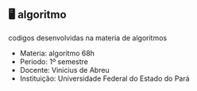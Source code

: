 ##  🖥️ algoritmo
 codigos desenvolvidas na materia de algoritmos

* Materia: algoritmo 68h
* Periodo: 1º semestre
* Docente: Vinicius de Abreu
* Instituição: Universidade Federal do Estado do Pará
